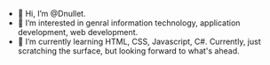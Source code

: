 - 👋 Hi, I’m @Dnullet. 
- 👀 I’m interested in genral information technology, application development, web development. 
- 🌱 I’m currently learning HTML, CSS, Javascript, C#. Currently, just scratching the surface, but looking forward to what's ahead. 

<!---
Dnullet/Dnullet is a ✨ special ✨ repository because its `README.md` (this file) appears on your GitHub profile.
You can click the Preview link to take a look at your changes.
--->
